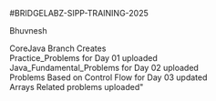 #BRIDGELABZ-SIPP-TRAINING-2025

Bhuvnesh<br>

CoreJava Branch Creates<br>
Practice_Problems for Day 01 uploaded<br>
Java_Fundamental_Problems for Day 02 uploaded<br>
Problems Based on Control Flow for Day 03 updated<br>
Arrays Related problems uploaded"
